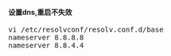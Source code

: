 #### 设置dns,重启不失效
<pre>
vi /etc/resolvconf/resolv.conf.d/base
nameserver 8.8.8.8
nameserver 8.8.4.4
</pre>
